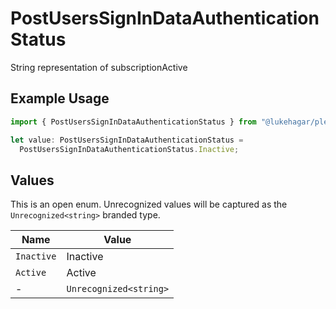# PostUsersSignInDataAuthenticationStatus

String representation of subscriptionActive

## Example Usage

```typescript
import { PostUsersSignInDataAuthenticationStatus } from "@lukehagar/plexjs/sdk/models/operations";

let value: PostUsersSignInDataAuthenticationStatus =
  PostUsersSignInDataAuthenticationStatus.Inactive;
```

## Values

This is an open enum. Unrecognized values will be captured as the `Unrecognized<string>` branded type.

| Name                   | Value                  |
| ---------------------- | ---------------------- |
| `Inactive`             | Inactive               |
| `Active`               | Active                 |
| -                      | `Unrecognized<string>` |